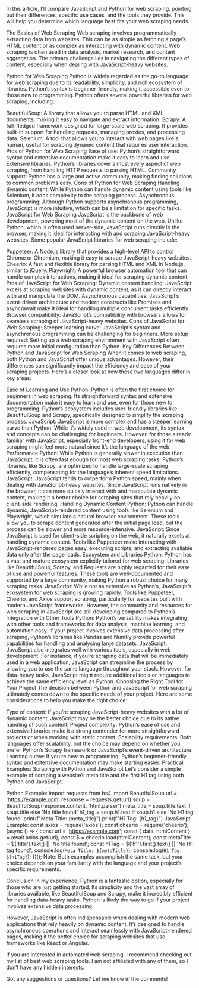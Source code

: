 In this article, I’ll compare JavaScript and Python for web scraping, pointing out their differences, specific use cases, and the tools they provide. This will help you determine which language best fits your web scraping needs.

The Basics of Web Scraping
Web scraping involves programmatically extracting data from websites. This can be as simple as fetching a page’s HTML content or as complex as interacting with dynamic content. Web scraping is often used in data analysis, market research, and content aggregation. The primary challenge lies in navigating the different types of content, especially when dealing with JavaScript-heavy websites.

Python for Web Scraping
Python is widely regarded as the go-to language for web scraping due to its readability, simplicity, and rich ecosystem of libraries. Python’s syntax is beginner-friendly, making it accessible even to those new to programming. Python offers several powerful libraries for web scraping, including:

BeautifulSoup: A library that allows you to parse HTML and XML documents, making it easy to navigate and extract information.
Scrapy: A full-fledged framework designed for large-scale web scraping. It provides built-in support for handling requests, managing proxies, and processing data.
Selenium: A tool that allows you to interact with web pages like a human, useful for scraping dynamic content that requires user interaction.
Pros of Python for Web Scraping
Ease of use: Python’s straightforward syntax and extensive documentation make it easy to learn and use.
Extensive libraries: Python’s libraries cover almost every aspect of web scraping, from handling HTTP requests to parsing HTML.
Community support: Python has a large and active community, making finding solutions to common problems easy.
Cons of Python for Web Scraping
Handling dynamic content: While Python can handle dynamic content using tools like Selenium, it adds complexity to the scraping process.
Asynchronous programming: Although Python supports asynchronous programming, JavaScript is more intuitive, which can be a limitation for specific tasks.
JavaScript for Web Scraping
JavaScript is the backbone of web development, powering most of the dynamic content on the web. Unlike Python, which is often used server-side, JavaScript runs directly in the browser, making it ideal for interacting with and scraping JavaScript-heavy websites. Some popular JavaScript libraries for web scraping include:

Puppeteer: A Node.js library that provides a high-level API to control Chrome or Chromium, making it easy to scrape JavaScript-heavy websites.
Cheerio: A fast and flexible library for parsing HTML and XML in Node.js, similar to jQuery.
Playwright: A powerful browser automation tool that can handle complex interactions, making it ideal for scraping dynamic content.
Pros of JavaScript for Web Scraping:
Dynamic content handling: JavaScript excels at scraping websites with dynamic content, as it can directly interact with and manipulate the DOM.
Asynchronous capabilities: JavaScript’s event-driven architecture and modern constructs like Promises and async/await make it ideal for handling multiple concurrent tasks efficiently.
Browser compatibility: JavaScript’s compatibility with browsers allows for seamless scraping of JavaScript-heavy websites.
Cons of JavaScript for Web Scraping:
Steeper learning curve: JavaScript’s syntax and asynchronous programming can be challenging for beginners.
More setup required: Setting up a web scraping environment with JavaScript often requires more initial configuration than Python.
Key Differences Between Python and JavaScript for Web Scraping
When it comes to web scraping, both Python and JavaScript offer unique advantages. However, their differences can significantly impact the efficiency and ease of your scraping projects. Here’s a closer look at how these two languages differ in key areas:

Ease of Learning and Use
Python: Python is often the first choice for beginners in web scraping. Its straightforward syntax and extensive documentation make it easy to learn and use, even for those new to programming. Python’s ecosystem includes user-friendly libraries like BeautifulSoup and Scrapy, specifically designed to simplify the scraping process.
JavaScript: JavaScript is more complex and has a steeper learning curve than Python. While it’s widely used in web development, its syntax and concepts can be challenging for beginners. However, for those already familiar with JavaScript, especially front-end developers, using it for web scraping might feel more natural since it’s the language of the web.
Performance
Python: While Python is generally slower in execution than JavaScript, it is often fast enough for most web scraping tasks. Python’s libraries, like Scrapy, are optimized to handle large-scale scraping efficiently, compensating for the language’s inherent speed limitations.
JavaScript: JavaScript tends to outperform Python speed, mainly when dealing with JavaScript-heavy websites. Since JavaScript runs natively in the browser, it can more quickly interact with and manipulate dynamic content, making it a better choice for scraping sites that rely heavily on client-side rendering.
Handling Dynamic Content
Python: Python can handle dynamic, JavaScript-rendered content using tools like Selenium and Playwright, which simulate a natural browser environment. These tools allow you to scrape content generated after the initial page load, but the process can be slower and more resource-intensive.
JavaScript: Since JavaScript is used for client-side scripting on the web, it naturally excels at handling dynamic content. Tools like Puppeteer make interacting with JavaScript-rendered pages easy, executing scripts, and extracting available data only after the page loads.
Ecosystem and Libraries
Python: Python has a vast and mature ecosystem explicitly tailored for web scraping. Libraries like BeautifulSoup, Scrapy, and Requests are highly regarded for their ease of use and powerful features. These tools are well-documented and supported by a large community, making Python a robust choice for many scraping tasks.
JavaScript: While not as extensive as Python’s, JavaScript’s ecosystem for web scraping is growing rapidly. Tools like Puppeteer, Cheerio, and Axios support scraping, particularly for websites built with modern JavaScript frameworks. However, the community and resources for web scraping in JavaScript are still developing compared to Python’s.
Integration with Other Tools
Python: Python’s versatility makes integrating with other tools and frameworks for data analysis, machine learning, and automation easy. If your project involves extensive data processing after scraping, Python’s libraries like Pandas and NumPy provide powerful capabilities for handling and analysing large datasets.
JavaScript: JavaScript also integrates well with various tools, especially in web development. For instance, if you’re scraping data that will be immediately used in a web application, JavaScript can streamline the process by allowing you to use the same language throughout your stack. However, for data-heavy tasks, JavaScript might require additional tools or languages to achieve the same efficiency level as Python.
Choosing the Right Tool for Your Project
The decision between Python and JavaScript for web scraping ultimately comes down to the specific needs of your project. Here are some considerations to help you make the right choice:

Type of content: If you’re scraping JavaScript-heavy websites with a lot of dynamic content, JavaScript may be the better choice due to its native handling of such content.
Project complexity: Python’s ease of use and extensive libraries make it a strong contender for more straightforward projects or when working with static content.
Scalability requirements: Both languages offer scalability, but the choice may depend on whether you prefer Python’s Scrapy framework or JavaScript’s event-driven architecture.
Learning curve: If you’re new to programming, Python’s beginner-friendly syntax and extensive documentation may make starting easier.
Practical Examples: Scraping with Python and JavaScript
Let’s consider a simple example of scraping a website’s meta title and the first H1 tag using both Python and JavaScript.

Python Example:
import requests
from bs4 import BeautifulSoup
url = 'https://example.com'
response = requests.get(url)
soup = BeautifulSoup(response.content, 'html.parser')
meta_title = soup.title.text if soup.title else 'No title found'
h1_tag = soup.h1.text if soup.h1 else 'No H1 tag found'
print(f"Meta Title: {meta_title}")
print(f"H1 Tag: {h1_tag}")
JavaScript Example:
const axios = require('axios');
const cheerio = require('cheerio');
(async () => {
const url = 'https://example.com';
const { data: htmlContent } = await axios.get(url);
const $ = cheerio.load(htmlContent);
const metaTitle = $('title').text() || 'No title found';
const h1Tag = $('h1').first().text() || 'No H1 tag found';
console.log(`Meta Title: ${metaTitle}`);
console.log(`H1 Tag: ${h1Tag}`);
})();
Note: Both examples accomplish the same task, but your choice depends on your familiarity with the language and your project’s specific requirements.

Conclusion
In my experience, Python is a fantastic option, especially for those who are just getting started. Its simplicity and the vast array of libraries available, like BeautifulSoup and Scrapy, make it incredibly efficient for handling data-heavy tasks. Python is likely the way to go if your project involves extensive data processing.

However, JavaScript is often indispensable when dealing with modern web applications that rely heavily on dynamic content. It’s designed to handle asynchronous operations and interact seamlessly with JavaScript-rendered pages, making it the better choice for scraping websites that use frameworks like React or Angular.

If you are interested in automated web scraping, I recommend checking out my list of best web scraping tools. I am not affiliated with any of them, so I don’t have any hidden interests.

Got any suggestions or questions? Let me know in the comments!